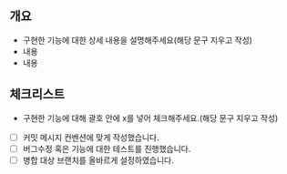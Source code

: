 ## 개요
- 구현한 기능에 대한 상세 내용을 설명해주세요(해당 문구 지우고 작성)
- 내용
- 내용


## 체크리스트
- 구현한 기능에 대해 괄호 안에 x를 넣어 체크해주세요.(해당 문구 지우고 작성)
- [ ] 커밋 메시지 컨벤션에 맞게 작성했습니다. 
- [ ] 버그수정 혹은 기능에 대한 테스트를 진행했습니다.
- [ ] 병합 대상 브랜치를 올바르게 설정하였습니다.
